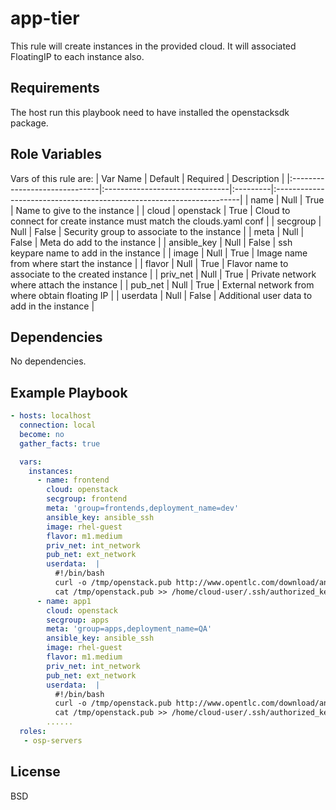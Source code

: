 app-tier
=========

This rule will create  instances in the provided cloud. It will associated FloatingIP to each instance also.

Requirements
------------

The host run this playbook need to have installed the openstacksdk package. 

Role Variables
--------------

Vars of this rule are:
| Var Name                      | Default                        | Required | Description                                                          |
|:------------------------------|:-------------------------------|:---------|:---------------------------------------------------------------------|
| name                          | Null                           | True     | Name to give to the instance                                         |
| cloud                         | openstack                      | True     | Cloud to connect for create instance must match the clouds.yaml conf |
| secgroup                      | Null                           | False    | Security group to associate to the instance                          |
| meta                          | Null                           | False    | Meta do add to the instance                                          |
| ansible_key                   | Null                           | False    | ssh keypare name to add in the instance                              |
| image                         | Null                           | True     | Image name from where start the instance                             |
| flavor                        | Null                           | True     | Flavor name to associate to the created instance                     |
| priv_net                      | Null                           | True     | Private network where attach the instance                            |
| pub_net                       | Null                           | True     | External network from where obtain floating IP                       |
| userdata                      | Null                           | False    | Additional user data to add in the instance                          |
 

Dependencies
------------

No dependencies.

Example Playbook
----------------
```yaml
- hosts: localhost
  connection: local
  become: no
  gather_facts: true

  vars:
    instances:
      - name: frontend
        cloud: openstack
        secgroup: frontend
        meta: 'group=frontends,deployment_name=dev'
        ansible_key: ansible_ssh
        image: rhel-guest
        flavor: m1.medium
        priv_net: int_network
        pub_net: ext_network
        userdata:  |
          #!/bin/bash
          curl -o /tmp/openstack.pub http://www.opentlc.com/download/ansible_bootcamp/openstack_keys/openstack.pub
          cat /tmp/openstack.pub >> /home/cloud-user/.ssh/authorized_keys
      - name: app1
        cloud: openstack
        secgroup: apps
        meta: 'group=apps,deployment_name=QA' 
        ansible_key: ansible_ssh
        image: rhel-guest
        flavor: m1.medium
        priv_net: int_network
        pub_net: ext_network
        userdata:  |
          #!/bin/bash
          curl -o /tmp/openstack.pub http://www.opentlc.com/download/ansible_bootcamp/openstack_keys/openstack.pub
          cat /tmp/openstack.pub >> /home/cloud-user/.ssh/authorized_keys
        ......
  roles:
   - osp-servers
```
License
-------

BSD